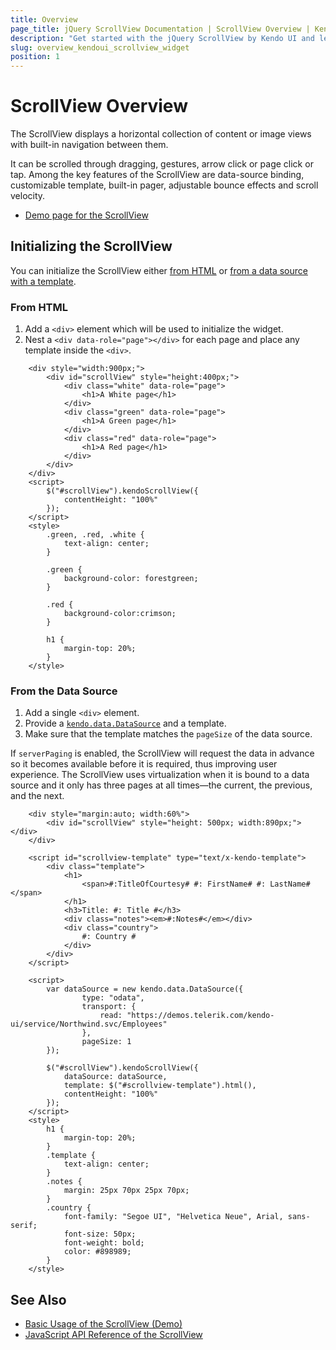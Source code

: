 ```yaml
---
title: Overview
page_title: jQuery ScrollView Documentation | ScrollView Overview | Kendo UI
description: "Get started with the jQuery ScrollView by Kendo UI and learn how to create, initialize, and enable the widget."
slug: overview_kendoui_scrollview_widget
position: 1
---
```


# ScrollView Overview

The ScrollView displays a horizontal collection of content or image views with built-in navigation between them.

It can be scrolled through dragging, gestures, arrow click or page click or tap. Among the key features of the ScrollView are data-source binding, customizable template, built-in pager, adjustable bounce effects and scroll velocity.

* [Demo page for the ScrollView](https://demos.telerik.com/kendo-ui/scrollview/index)

## Initializing the ScrollView

You can initialize the ScrollView either [from HTML](#from-html) or [from a data source with a template](#from-the-data-source).

### From HTML

1. Add a `<div>` element which will be used to initialize the widget.
1. Nest a `<div data-role="page"></div>` for each page and place any template inside the `<div>`.

```dojo
    <div style="width:900px;">
        <div id="scrollView" style="height:400px;">
            <div class="white" data-role="page">
                <h1>A White page</h1>
            </div>
            <div class="green" data-role="page">
                <h1>A Green page</h1>
            </div>
            <div class="red" data-role="page">
                <h1>A Red page</h1>
            </div>
        </div>
    </div>
    <script>
        $("#scrollView").kendoScrollView({
            contentHeight: "100%"
        });
    </script>
    <style>
        .green, .red, .white {
            text-align: center;
        }

        .green {
            background-color: forestgreen;
        }

        .red {
            background-color:crimson;
        }

        h1 {
            margin-top: 20%;
        }
    </style>
```

### From the Data Source

1. Add a single `<div>` element.
1. Provide a [`kendo.data.DataSource`](/api/javascript/data/datasource) and a template.
1. Make sure that the template matches the `pageSize` of the data source.

If `serverPaging` is enabled, the ScrollView will request the data in advance so it becomes available before it is required, thus improving user experience. The ScrollView uses virtualization when it is bound to a data source and it only has three pages at all times&mdash;the current, the previous, and the next.

```dojo
    <div style="margin:auto; width:60%">
        <div id="scrollView" style="height: 500px; width:890px;"></div>
    </div>

    <script id="scrollview-template" type="text/x-kendo-template">
        <div class="template">
            <h1>
                <span>#:TitleOfCourtesy# #: FirstName# #: LastName# </span>
            </h1>
            <h3>Title: #: Title #</h3>
            <div class="notes"><em>#:Notes#</em></div>
            <div class="country">
                #: Country #
            </div>
        </div>
    </script>

    <script>
        var dataSource = new kendo.data.DataSource({
                type: "odata",
                transport: {
                    read: "https://demos.telerik.com/kendo-ui/service/Northwind.svc/Employees"
                },
                pageSize: 1
        });

        $("#scrollView").kendoScrollView({
            dataSource: dataSource,
            template: $("#scrollview-template").html(),
            contentHeight: "100%"
        });
    </script>
    <style>
        h1 {
            margin-top: 20%;
        }
        .template {
            text-align: center;
        }
        .notes {
            margin: 25px 70px 25px 70px;
        }
        .country {
            font-family: "Segoe UI", "Helvetica Neue", Arial, sans-serif;
            font-size: 50px;
            font-weight: bold;
            color: #898989;
        }
    </style>
```

## See Also

* [Basic Usage of the ScrollView (Demo)](https://demos.telerik.com/kendo-ui/scrollview/index)
* [JavaScript API Reference of the ScrollView](/api/javascript/ui/scrollview)
